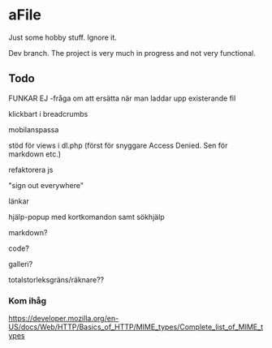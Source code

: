# aFile
Just some hobby stuff. Ignore it.

Dev branch. The project is very much in progress and not very functional.


## Todo

FUNKAR EJ -fråga om att ersätta när man laddar upp existerande fil

klickbart i breadcrumbs

mobilanspassa

stöd för views i dl.php (först för snyggare Access Denied. Sen för markdown etc.)

refaktorera js

"sign out everywhere"

länkar

hjälp-popup med kortkomandon samt sökhjälp

markdown?

code?

galleri?

totalstorleksgräns/räknare??

### Kom ihåg

https://developer.mozilla.org/en-US/docs/Web/HTTP/Basics_of_HTTP/MIME_types/Complete_list_of_MIME_types
